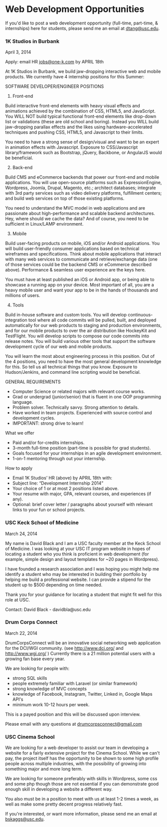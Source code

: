 Web Development Opportunities
=============================

If you'd like to post a web development opportunity (full-time, part-time, & internships) here for students, please send me an email at dtang@usc.edu.

### 1K Studios in Burbank

April 3, 2014

Apply: email HR <jobs@one-k.com> by APRIL 18th

At 1K Studios in Burbank, we build jaw-dropping interactive web and mobile products. We currently have 4 internship positions for this Summer:

SOFTWARE DEVELOPER/ENGINEER POSITIONS

1. Front-end

Build interactive front-end elements with heavy visual effects and animations achieved by the combination of CSS, HTML5, and JavaScript. You WILL NOT build typical functional front-end elements like drop-down list or validations (these are old school and boring). Instead you WILL build jaw-dropping parallax effects and the likes using hardware-accelerated techniques and pushing CSS, HTML5, and Javascript to their limits.

You need to have a strong sense of design/visual and want to be an expert in animation effects with Javascript. Exposure to CSS/Javascript library/framework such as Bootstrap, jQuery, Backbone, or AngularJS would be beneficial.

2. Back-end

Build CMS and eCommerce backends that power our front-end and mobile applications. You will use open-source platforms such as ExpressionEngine, Wordpress, Joomla, Drupal, Magento, etc.; architect databases; integrate with 3rd party services such as video delivery platforms, fulfillment centers; and build web services on top of those existing platforms.

You need to understand the MVC model in web applications and are passionate about high-performance and scalable backend architectures. Hey, where should we cache the data? And of course, you need to be sufficient in Linux/LAMP environment.

3. Mobile

Build user-facing products on mobile, iOS and/or Android applications. You will build user-friendly consumer applications based on technical wireframes and specifications. Think about mobile applications that interact with many web services to communicate and retrieve/exchange data (one of those services could be the backend CMS or eCommerce described above). Performance & seamless user experience are the keys here.

You must have at least published an iOS or Android app, or being able to showcase a running app on your device. Most important of all, you are a heavy mobile user and want your app to be in the hands of thousands and millions of users.

4. Tools

Build in-house software and custom tools. You will develop continuous-integration tool where all code commits will be pulled, built, and deployed automatically for our web products to staging and production environments, and for our mobile products to over the air distribution like HockeyKit and TestFlight. You will develop scripts to compose our code commits into release notes. You will build various other tools that support the software development cycle of our web and mobile products.

You will learn the most about engineering process in this position. Out of the 4 positions, you need to have the most general development knowledge for this. So tell us all technical things that you know. Exposure to Hudson/Jenkins, and command line scripting would be beneficial.

GENERAL REQUIREMENTS

- Computer Science or related majors with relevant course works.
- Grad or undergrad (junior/senior) that is fluent in one OOP programming language.
- Problem solver. Technically savvy. Strong attention to details.
- Have worked in team projects. Experienced with source control and development cycles.
- IMPORTANT: strong drive to learn!

What we offer

- Paid and/or for-credits internships.
- 3-month full-time position (part-time is possible for grad students).
- Goals focused for your internships in an agile development environment.
- 1-on-1 mentoring through out your internship.

How to apply

- Email 1K Studios’ HR (above) by APRIL 18th with:
- Subject line: “Development Internship 2014”
- Your choice of 1 or at most 2 positions listed above.
- Your resume with major, GPA, relevant courses, and experiences (if any).
- Optional: brief cover letter / paragraphs about yourself with relevant links to your fun or school projects.



### USC Keck School of Medicine

<p>March 24, 2014</p>

<p>My name is David Black and I am a USC faculty member at the Keck
School of Medicine. I was looking at your USC IT program website in
hopes of locating a student who you think is proficient in web
development (for example, simple design and layout templates for ~20
pages in Wordpress).</p>

<p>I have founded a research association and I was hoping you might help
me identify a student who may be interested in building their
portfolio by helping me build a professional website. I can provide a
stipend for the student up to $500 depending on time needed.</p>

<p>Thank you for your guidance for locating a student that might fit well
for this role at USC.</p>

<p>Contact: David Black - davidbla@usc.edu</p>

### Drum Corps Connect

<p>March 22, 2014</p>

DrumCorpsConnect will be an innovative social networking web application for the DCI/WGI community.  (see http://www.dci.org/ and http://www.wgi.org/ )
Currently there is a 21 million potential users with a growing fan base every year.  

We are looking for people with:

<ul>
<li>  strong SQL skills
<li>  people extremely familiar with Laravel (or similar framework)
<li>  strong knowledge of MVC concepts
<li>  knowledge of Facebook, Instagram, Twitter, Linked in, Google Maps API's
<li> minimum work 10-12 hours per week.  
</ul>

This is a payed position and this will be discussed upon interview.  

Please email with any questions at drumcorpsconnect@gmail.com


### USC Cinema School

We are looking for a web developer to assist our team in developing a website for a fairly extensive project for the Cinema School. While we can't pay, the project itself has the opportunity to be shown to some high profile people across multiple industries, with the possibility of growing into something major and more long term.

We are looking for someone preferably with skills in Wordpress, some css and some php though those are not essential if you can demonstrate good enough skill in developing a website a different way. 

You also must be in a position to meet with us at least 1-2 times a week, as well as make some pretty decent progress relatively fast.

If you're interested, or want more information, please send me an email at bskaggs@usc.edu.